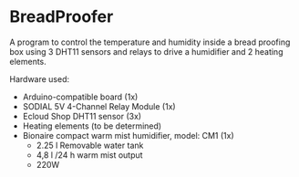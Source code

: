 # BreadProofer
A program to control the temperature and humidity inside a bread proofing box using 3 DHT11 sensors and relays to drive a humidifier and 2 heating elements.

Hardware used:

- Arduino-compatible board (1x)
- SODIAL 5V 4-Channel Relay Module (1x)
- Ecloud Shop DHT11 sensor (3x)
- Heating elements (to be determined)
- Bionaire compact warm mist humidifier, model: CM1 (1x)
  - 2.25 l Removable water tank
  - 4,8 l /24 h warm mist output
  - 220W
